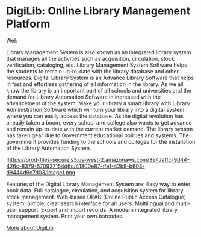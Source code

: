 # DigiLib: Online Library Management Platform

Web

Library Management System is also known as an integrated library system that manages all the activities such as acquisition, circulation, stock verification, cataloging, etc. Library Management System Software helps the students to remain up-to-date with the library database and other resources. Digital Library System is an Advance Library Software that helps in fast and effortless gathering of all information in the library. As we all know the library is an important part of all schools and universities and the demand for Library Automation Software in increased with the advancement of the system. Make your library a smart library with Library Administration Software which will turn your library into a digital system where you can easily access the database. As the digital revolution has already taken a boom, every school and college also wants to get advance and remain up-to-date with the current market demand. The library system has taken gear due to Government educational policies and systems. The government provides funding to the schools and colleges for the installation of the Library Automation System.

!https://prod-files-secure.s3.us-west-2.amazonaws.com/3947affc-9d44-426c-8379-570927154d6c/41800e87-ffe1-42b9-b603-d9444d9e7d03/image1.png

Features of the Digital Library Management System are: Easy way to enter book data. Full catalogue, circulation, and acquisition system for library stock management. Web-based OPAC (Online Public Access Catalogue) system. Simple, clear search interface for all users. Multilingual and multi-user support. Export and import records. A modern integrated library management system. Print your own barcodes.

[More about DigiLib](https://garnet-cardamom-4d4.notion.site/DigiLib-203482b37ebf44b2b1cefc4cafd68aea?pvs=4)
